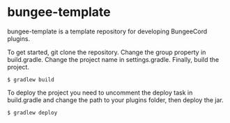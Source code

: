 # bungee-template
bungee-template is a template repository for developing BungeeCord plugins.

To get started, git clone the repository. Change the group property in build.gradle. Change the project name in settings.gradle. Finally, build the project.

    $ gradlew build

To deploy the project you need to uncomment the deploy task in build.gradle and change the path to your plugins folder, then deploy the jar.

    $ gradlew deploy
